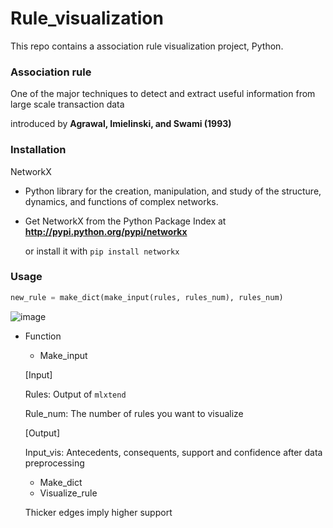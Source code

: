 # Rule_visualization 
This repo contains a association rule visualization project, Python.

### Association rule
One of the major techniques to detect and extract useful information from large scale transaction data

introduced by **Agrawal, Imielinski, and Swami (1993)**



### Installation
NetworkX

  * Python library for the creation, manipulation, and study of the structure, dynamics, and functions of complex networks.

  * Get NetworkX from the Python Package Index at **http://pypi.python.org/pypi/networkx** 
  
    or install it with ```pip install networkx```
    

### Usage
```python
new_rule = make_dict(make_input(rules, rules_num), rules_num)
```

![image](https://user-images.githubusercontent.com/41055617/58598861-f0f9b200-82b8-11e9-9ebb-945b63e842da.png)

 * Function
   * Make_input 
   
   [Input]
   
   Rules: Output of ```mlxtend```
   
   Rule_num: The number of rules you want to visualize
   
   [Output]
   
   Input_vis: Antecedents, consequents, support and confidence after data preprocessing
   
   * Make_dict
   * Visualize_rule


   
   
   
   
   Thicker edges imply higher support
 
